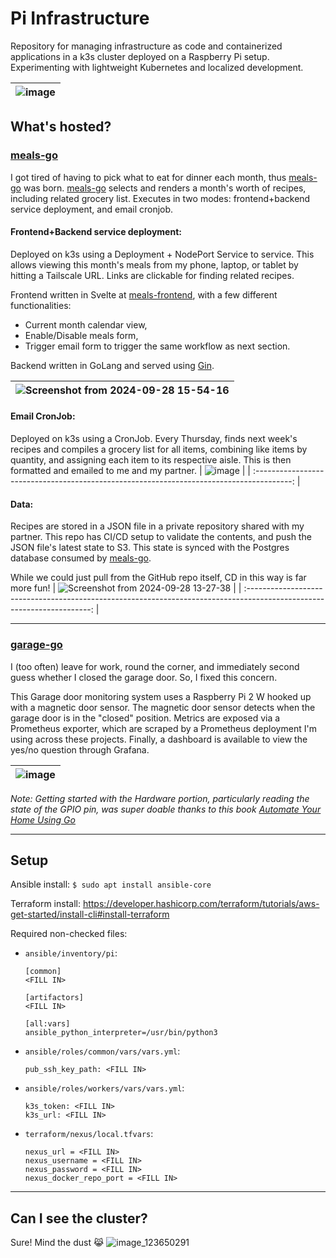 # Pi Infrastructure

Repository for managing infrastructure as code and containerized applications in
a k3s cluster deployed on a Raspberry Pi setup. Experimenting with lightweight
Kubernetes and localized development.

| ![image](https://github.com/user-attachments/assets/3b9e1048-1b2b-49bd-9887-1338c3262ce7) |
| :---------------------------------------------------------------------------------------: |

## What's hosted?

### [meals-go](https://github.com/andrewpollack/pi-infrastructure/tree/main/containers/meals-go)

I got tired of having to pick what to eat for dinner each month, thus
[meals-go](https://github.com/andrewpollack/pi-infrastructure/tree/main/containers/meals-go)
was born.
[meals-go](https://github.com/andrewpollack/pi-infrastructure/tree/main/containers/meals-go)
selects and renders a month's worth of recipes, including related grocery list.
Executes in two modes: frontend+backend service deployment, and email cronjob.

#### Frontend+Backend service deployment:

Deployed on k3s using a Deployment + NodePort Service to service. This allows
viewing this month's meals from my phone, laptop, or tablet by hitting a Tailscale
URL. Links are clickable for finding related recipes.

Frontend written in Svelte at [meals-frontend](https://github.com/andrewpollack/pi-infrastructure/tree/main/containers/meals-frontend),
with a few different functionalities:
* Current month calendar view,
* Enable/Disable meals form,
* Trigger email form to trigger the same workflow as next section.

Backend written in GoLang and served using [Gin](https://github.com/gin-gonic/gin).

| ![Screenshot from 2024-09-28 15-54-16](https://github.com/user-attachments/assets/92b2241f-ee41-4184-aa17-0ba6494cf091) |
| :---------------------------------------------------------------------------------------------------------------------: |

#### Email CronJob:

Deployed on k3s using a CronJob. Every Thursday, finds next week's recipes and
compiles a grocery list for all items, combining like items by quantity, and
assigning each item to its respective aisle. This is then formatted and emailed
to me and my partner. |
![image](https://github.com/user-attachments/assets/2e57dca2-dede-421a-b83b-1b44fb7f60d1)
| |
:---------------------------------------------------------------------------------------:
|

#### Data:

Recipes are stored in a JSON file in a private repository shared with my
partner. This repo has CI/CD setup to validate the contents, and push the JSON
file's latest state to S3. This state is synced with the Postgres database consumed
by [meals-go](https://github.com/andrewpollack/pi-infrastructure/tree/main/containers/meals-go). 

While we could just pull from the GitHub repo itself, CD in this way is far more
fun! |
![Screenshot from 2024-09-28 13-27-38](https://github.com/user-attachments/assets/4b9abc7b-37e7-4730-8e1a-121b2c9d3536)
| |
:---------------------------------------------------------------------------------------------------------------------:
|

---

### [garage-go](https://github.com/andrewpollack/pi-infrastructure/tree/main/containers/garage-go)

I (too often) leave for work, round the corner, and immediately second guess
whether I closed the garage door. So, I fixed this concern.

This Garage door monitoring system uses a Raspberry Pi 2 W hooked up with a
magnetic door sensor. The magnetic door sensor detects when the garage door is
in the "closed" position. Metrics are exposed via a Prometheus exporter, which
are scraped by a Prometheus deployment I'm using across these projects. Finally,
a dashboard is available to view the yes/no question through Grafana.

| ![image](https://github.com/user-attachments/assets/5e800534-3013-4760-a3e6-b6288c50d657) |
| :---------------------------------------------------------------------------------------: |

_Note: Getting started with the Hardware portion, particularly reading the state
of the GPIO pin, was super doable thanks to this book
<ins>[Automate Your Home Using Go](https://pragprog.com/titles/gohome/automate-your-home-using-go/)</ins>_

---

## Setup

Ansible install: `$ sudo apt install ansible-core`

Terraform install:
https://developer.hashicorp.com/terraform/tutorials/aws-get-started/install-cli#install-terraform

Required non-checked files:

- `ansible/inventory/pi`:

  ```
  [common]
  <FILL IN>

  [artifactors]
  <FILL IN>

  [all:vars]
  ansible_python_interpreter=/usr/bin/python3

  ```

- `ansible/roles/common/vars/vars.yml`:
  ```
  pub_ssh_key_path: <FILL IN>
  ```
- `ansible/roles/workers/vars/vars.yml`:
  ```
  k3s_token: <FILL IN>
  k3s_url: <FILL IN>
  ```
- `terraform/nexus/local.tfvars`:
  ```
  nexus_url = <FILL IN>
  nexus_username = <FILL IN>
  nexus_password = <FILL IN>
  nexus_docker_repo_port = <FILL IN>
  ```

---

## Can I see the cluster?

Sure! Mind the dust 😹
![image_123650291](https://github.com/user-attachments/assets/8e0d6666-116b-43fb-9084-b6f32adf706a)
